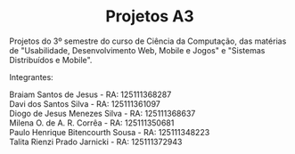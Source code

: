 <h1 align="center"> Projetos A3 </h1>

Projetos do 3º semestre do curso de Ciência da Computação, das matérias de "Usabilidade, Desenvolvimento Web, Mobile e Jogos" e "Sistemas Distribuídos e Mobile".

Integrantes:

Braiam Santos de Jesus - RA: 125111368287 <br>
Davi dos Santos Silva - RA: 125111361097 <br>
Diogo de Jesus Menezes Silva - RA: 125111368637 <br>
Milena O. de A. R. Corrêa - RA: 125111350681 <br>
Paulo Henrique Bitencourth Sousa - RA: 125111348223 <br>
Talita Rienzi Prado Jarnicki - RA: 125111372943     
